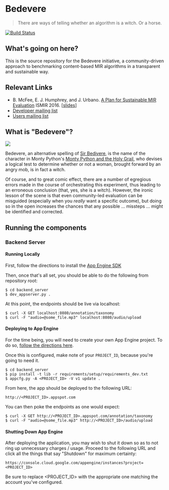 # Bedevere

> There are ways of telling whether an algorithm is a witch. Or a horse.

[![Build Status](https://travis-ci.org/omec/bedevere.svg?branch=master)](https://travis-ci.org/omec/bedevere)

## What's going on here?

This is the source repository for the Bedevere initiative, a community-driven approach to benchmarking content-based MIR algorithms in a transparent and sustainable way.

## Relevant Links

- B. McFee, E. J. Humphrey, and J. Urbano. [A Plan for Sustainable MIR Evaluation](https://wp.nyu.edu/ismir2016/wp-content/uploads/sites/2294/2016/07/257_Paper.pdf) ISMIR 2016. [[slides](http://bmcfee.github.io/slides/ismir2016_eval.pdf)]
- [Developer mailing list](https://groups.google.com/forum/#!forum/bedevere-dev)
- [Users mailing list](https://groups.google.com/forum/#!forum/bedevere-users)

## What is "Bedevere"?

![](https://i.ytimg.com/vi/X2xlQaimsGg/maxresdefault.jpg)

Bedevere, an alternative spelling of [Sir Bedivere](https://en.wikipedia.org/wiki/Bedivere), is the name of the character in Monty Python's [Monty Python and the Holy Grail](https://en.wikipedia.org/wiki/Monty_Python_and_the_Holy_Grail#Plot), who devises a logical test to determine whether or not a woman, brought forward by an angry mob, is in fact a witch.

Of course, and to great comic effect, there are a number of egregious errors made in the course of orchestrating this experiment, thus leading to an erroneous conclusion (that, yes, she is a witch). However, the ironic lesson of the scene is that even community-led evaluation can be misguided (especially when you _really_ want a specific outcome), but doing so in the open increases the chances that any possible ... missteps ... might be identified and corrected.


## Running the components

### Backend Server

#### Running Locally

First, follow the directions to install the [App Engine SDK](https://cloud.google.com/appengine/downloads#Google_App_Engine_SDK_for_Python)

Then, once that's all set, you should be able to do the following from
repository root:

```
$ cd backend_server
$ dev_appserver.py .
```

At this point, the endpoints should be live via localhost:

```
$ curl -X GET localhost:8080/annotation/taxonomy
$ curl -F "audio=@some_file.mp3" localhost:8080/audio/upload
```

#### Deploying to App Engine

For the time being, you will need to create your own App Engine project. To do
so, [follow the directions here](https://console.cloud.google.com/freetrial?redirectPath=/start/appengine).

Once this is configured, make note of your `PROJECT_ID`, because you're going
to need it.

```
$ cd backend_server
$ pip install -t lib -r requirements/setup/requirements_dev.txt
$ appcfg.py -A <PROJECT_ID> -V v1 update .
```

From here, the app should be deployed to the following URL:

```
http://<PROJECT_ID>.appspot.com
```

You can then poke the endpoints as one would expect:

```
$ curl -X GET http://<PROJECT_ID>.appspot.com/annotation/taxonomy
$ curl -F "audio=@some_file.mp3" http://<PROJECT_ID>/audio/upload
```

#### Shutting Down App Engine

After deploying the application, you may wish to shut it down so as to not
ring up unnecessary charges / usage. Proceed to the following URL and click
all the things that say "Shutdown" for maximum certainty:

```
https://console.cloud.google.com/appengine/instances?project=<PROJECT_ID>
```

Be sure to replace <PROJECT_ID> with the appropriate one matching the account
you've configured.

